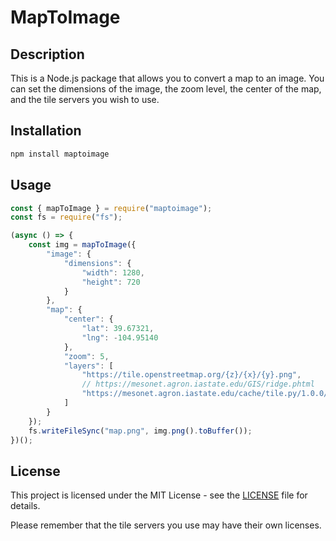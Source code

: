 # MapToImage

## Description

This is a Node.js package that allows you to convert a map to an image. You can set the dimensions of the image, the zoom level, the center of the map, and the tile servers you wish to use.

## Installation

```bash
npm install maptoimage
```

## Usage

```js
const { mapToImage } = require("maptoimage");
const fs = require("fs");

(async () => {
	const img = mapToImage({
		"image": {
			"dimensions": {
				"width": 1280,
				"height": 720
			}
		},
		"map": {
			"center": {
				"lat": 39.67321,
				"lng": -104.95140
			},
			"zoom": 5,
			"layers": [
				"https://tile.openstreetmap.org/{z}/{x}/{y}.png",
				// https://mesonet.agron.iastate.edu/GIS/ridge.phtml
				"https://mesonet.agron.iastate.edu/cache/tile.py/1.0.0/ridge::USCOMP-N0Q-0/{z}/{x}/{y}.png",
			]
		}
	});
	fs.writeFileSync("map.png", img.png().toBuffer());
})();
```

## License

This project is licensed under the MIT License - see the [LICENSE](LICENSE) file for details.

Please remember that the tile servers you use may have their own licenses.
